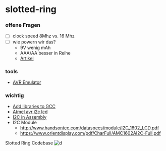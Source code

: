 # slotted-ring

### offene Fragen

- [ ] clock speed 8Mhz vs. 16 Mhz
- [ ] wie powern wir das?
  - 9V wenig mAh
  - AAA/AA besser in Reihe
  - [Artikel](https://www.microcontrollertips.com/considerations-battery-powered-designs/)

### tools
- [AVR Emulator](https://github.com/buserror/simavr)

### wichtig
- [Add libraries to GCC](https://stackoverflow.com/questions/31455979/how-to-specify-libraries-paths-in-gcc/31456027)
- [Atmel avr i2c lcd](http://ww1.microchip.com/downloads/en/AppNotes/doc1981.pdf)
- [I2C in Assembly](http://www.grzesina.de/avr/i2c/i2c.html)
- I2C Module
  - http://www.handsontec.com/dataspecs/module/I2C_1602_LCD.pdf
  - https://www.orientdisplay.com/pdf/CharFull/AMC1602AI2C-Full.pdf

Slotted Ring Codebase
![d](https://www.wallpapertip.com/wmimgs/15-158952_slipknot-vol-3-the-subliminal-verses.png)
